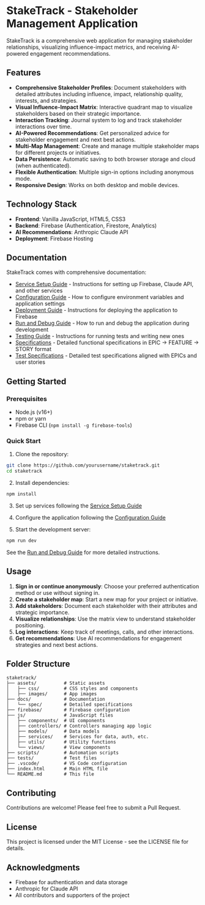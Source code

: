 # StakeTrack - Stakeholder Management Application

StakeTrack is a comprehensive web application for managing stakeholder relationships, visualizing influence-impact metrics, and receiving AI-powered engagement recommendations.

## Features

- **Comprehensive Stakeholder Profiles**: Document stakeholders with detailed attributes including influence, impact, relationship quality, interests, and strategies.
- **Visual Influence-Impact Matrix**: Interactive quadrant map to visualize stakeholders based on their strategic importance.
- **Interaction Tracking**: Journal system to log and track stakeholder interactions over time.
- **AI-Powered Recommendations**: Get personalized advice for stakeholder engagement and next best actions.
- **Multi-Map Management**: Create and manage multiple stakeholder maps for different projects or initiatives.
- **Data Persistence**: Automatic saving to both browser storage and cloud (when authenticated).
- **Flexible Authentication**: Multiple sign-in options including anonymous mode.
- **Responsive Design**: Works on both desktop and mobile devices.

## Technology Stack

- **Frontend**: Vanilla JavaScript, HTML5, CSS3
- **Backend**: Firebase (Authentication, Firestore, Analytics)
- **AI Recommendations**: Anthropic Claude API
- **Deployment**: Firebase Hosting

## Documentation

StakeTrack comes with comprehensive documentation:

- [Service Setup Guide](docs/SETUP.md) - Instructions for setting up Firebase, Claude API, and other services
- [Configuration Guide](docs/CONFIGURATION.md) - How to configure environment variables and application settings
- [Deployment Guide](docs/DEPLOYMENT.md) - Instructions for deploying the application to Firebase
- [Run and Debug Guide](docs/RUN_DEBUG.md) - How to run and debug the application during development
- [Testing Guide](docs/TESTING.md) - Instructions for running tests and writing new ones
- [Specifications](docs/spec/README.md) - Detailed functional specifications in EPIC → FEATURE → STORY format
- [Test Specifications](docs/spec/tests/README.md) - Detailed test specifications aligned with EPICs and user stories

## Getting Started

### Prerequisites

- Node.js (v16+)
- npm or yarn
- Firebase CLI (`npm install -g firebase-tools`)

### Quick Start

1. Clone the repository:
```bash
git clone https://github.com/yourusername/staketrack.git
cd staketrack
```

2. Install dependencies:
```bash
npm install
```

3. Set up services following the [Service Setup Guide](docs/SETUP.md)

4. Configure the application following the [Configuration Guide](docs/CONFIGURATION.md)

5. Start the development server:
```bash
npm run dev
```

See the [Run and Debug Guide](docs/RUN_DEBUG.md) for more detailed instructions.

## Usage

1. **Sign in or continue anonymously**: Choose your preferred authentication method or use without signing in.
2. **Create a stakeholder map**: Start a new map for your project or initiative.
3. **Add stakeholders**: Document each stakeholder with their attributes and strategic importance.
4. **Visualize relationships**: Use the matrix view to understand stakeholder positioning.
5. **Log interactions**: Keep track of meetings, calls, and other interactions.
6. **Get recommendations**: Use AI recommendations for engagement strategies and next best actions.

## Folder Structure

```
staketrack/
├── assets/          # Static assets
│   ├── css/         # CSS styles and components
│   ├── images/      # App images
├── docs/            # Documentation
│   └── spec/        # Detailed specifications
├── firebase/        # Firebase configuration
├── js/              # JavaScript files
│   ├── components/  # UI components
│   ├── controllers/ # Controllers managing app logic
│   ├── models/      # Data models
│   ├── services/    # Services for data, auth, etc.
│   ├── utils/       # Utility functions
│   └── views/       # View components
├── scripts/         # Automation scripts
├── tests/           # Test files
├── .vscode/         # VS Code configuration
├── index.html       # Main HTML file
└── README.md        # This file
```

## Contributing

Contributions are welcome! Please feel free to submit a Pull Request.

## License

This project is licensed under the MIT License - see the LICENSE file for details.

## Acknowledgments

- Firebase for authentication and data storage
- Anthropic for Claude API
- All contributors and supporters of the project
